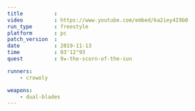 ```yaml
---
title          :
video          : https://www.youtube.com/embed/ka2iey4I9b0
run_type       : freestyle
platform       : pc
patch_version  : 
date           : 2019-11-13
time           : 03'12"93
quest          : 9★-the-scorn-of-the-sun

runners:
    - crowoly

weapons:
    - dual-blades
---
```

